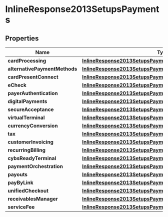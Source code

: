 
# InlineResponse2013SetupsPayments

## Properties
Name | Type | Description | Notes
------------ | ------------- | ------------- | -------------
**cardProcessing** | [**InlineResponse2013SetupsPaymentsCardProcessing**](InlineResponse2013SetupsPaymentsCardProcessing.md) |  |  [optional]
**alternativePaymentMethods** | [**InlineResponse2013SetupsPaymentsAlternativePaymentMethods**](InlineResponse2013SetupsPaymentsAlternativePaymentMethods.md) |  |  [optional]
**cardPresentConnect** | [**InlineResponse2013SetupsPaymentsCardProcessing**](InlineResponse2013SetupsPaymentsCardProcessing.md) |  |  [optional]
**eCheck** | [**InlineResponse2013SetupsPaymentsCardProcessing**](InlineResponse2013SetupsPaymentsCardProcessing.md) |  |  [optional]
**payerAuthentication** | [**InlineResponse2013SetupsPaymentsCardProcessing**](InlineResponse2013SetupsPaymentsCardProcessing.md) |  |  [optional]
**digitalPayments** | [**InlineResponse2013SetupsPaymentsDigitalPayments**](InlineResponse2013SetupsPaymentsDigitalPayments.md) |  |  [optional]
**secureAcceptance** | [**InlineResponse2013SetupsPaymentsCardProcessing**](InlineResponse2013SetupsPaymentsCardProcessing.md) |  |  [optional]
**virtualTerminal** | [**InlineResponse2013SetupsPaymentsCardProcessing**](InlineResponse2013SetupsPaymentsCardProcessing.md) |  |  [optional]
**currencyConversion** | [**InlineResponse2013SetupsPaymentsCardProcessing**](InlineResponse2013SetupsPaymentsCardProcessing.md) |  |  [optional]
**tax** | [**InlineResponse2013SetupsPaymentsDigitalPayments**](InlineResponse2013SetupsPaymentsDigitalPayments.md) |  |  [optional]
**customerInvoicing** | [**InlineResponse2013SetupsPaymentsDigitalPayments**](InlineResponse2013SetupsPaymentsDigitalPayments.md) |  |  [optional]
**recurringBilling** | [**InlineResponse2013SetupsPaymentsCardProcessing**](InlineResponse2013SetupsPaymentsCardProcessing.md) |  |  [optional]
**cybsReadyTerminal** | [**InlineResponse2013SetupsPaymentsCardProcessing**](InlineResponse2013SetupsPaymentsCardProcessing.md) |  |  [optional]
**paymentOrchestration** | [**InlineResponse2013SetupsPaymentsDigitalPayments**](InlineResponse2013SetupsPaymentsDigitalPayments.md) |  |  [optional]
**payouts** | [**InlineResponse2013SetupsPaymentsCardProcessing**](InlineResponse2013SetupsPaymentsCardProcessing.md) |  |  [optional]
**payByLink** | [**InlineResponse2013SetupsPaymentsDigitalPayments**](InlineResponse2013SetupsPaymentsDigitalPayments.md) |  |  [optional]
**unifiedCheckout** | [**InlineResponse2013SetupsPaymentsDigitalPayments**](InlineResponse2013SetupsPaymentsDigitalPayments.md) |  |  [optional]
**receivablesManager** | [**InlineResponse2013SetupsPaymentsDigitalPayments**](InlineResponse2013SetupsPaymentsDigitalPayments.md) |  |  [optional]
**serviceFee** | [**InlineResponse2013SetupsPaymentsCardProcessing**](InlineResponse2013SetupsPaymentsCardProcessing.md) |  |  [optional]



